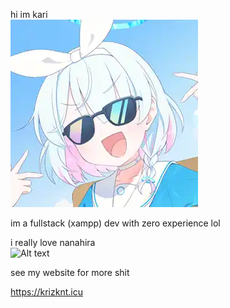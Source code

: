 hi im kari <br>
![me rn](/assets/img/bg/arona.webp)

im a fullstack (xampp) dev with zero experience lol

i really love nanahira <br>
![Alt text](https://spotify-recently-played-readme.vercel.app/api?user=31oinyteyzsqysjw4clzfbk4nll4)

see my website for more shit

https://krizknt.icu
